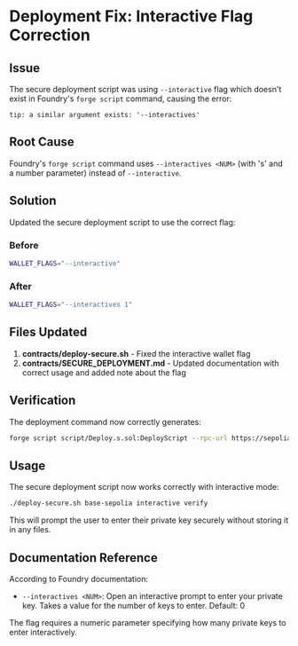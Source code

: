 # Deployment Fix: Interactive Flag Correction

## Issue
The secure deployment script was using `--interactive` flag which doesn't exist in Foundry's `forge script` command, causing the error:
```
tip: a similar argument exists: '--interactives'
```

## Root Cause
Foundry's `forge script` command uses `--interactives <NUM>` (with 's' and a number parameter) instead of `--interactive`.

## Solution
Updated the secure deployment script to use the correct flag:

### Before
```bash
WALLET_FLAGS="--interactive"
```

### After
```bash
WALLET_FLAGS="--interactives 1"
```

## Files Updated
1. **contracts/deploy-secure.sh** - Fixed the interactive wallet flag
2. **contracts/SECURE_DEPLOYMENT.md** - Updated documentation with correct usage and added note about the flag

## Verification
The deployment command now correctly generates:
```bash
forge script script/Deploy.s.sol:DeployScript --rpc-url https://sepolia.base.org --broadcast --legacy --interactives 1
```

## Usage
The secure deployment script now works correctly with interactive mode:
```bash
./deploy-secure.sh base-sepolia interactive verify
```

This will prompt the user to enter their private key securely without storing it in any files.

## Documentation Reference
According to Foundry documentation:
- `--interactives <NUM>`: Open an interactive prompt to enter your private key. Takes a value for the number of keys to enter. Default: 0

The flag requires a numeric parameter specifying how many private keys to enter interactively. 